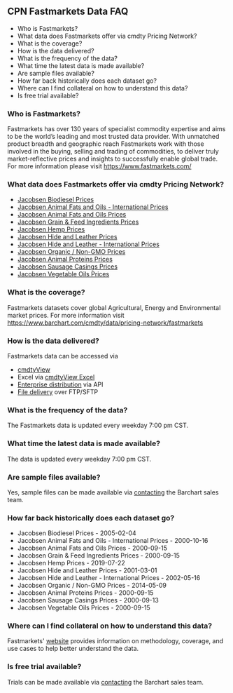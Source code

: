 ## CPN Fastmarkets Data FAQ
* Who is Fastmarkets?
* What data does Fastmarkets offer via cmdty Pricing Network?
* What is the coverage?
* How is the data delivered?
* What is the frequency of the data?
* What time the latest data is made available?
* Are sample files available?
* How far back historically does each dataset go?
* Where can I find collateral on how to understand this data?
* Is free trial available?

### Who is Fastmarkets?
Fastmarkets has over 130 years of specialist commodity expertise and aims to be the world’s leading and most trusted data provider. With unmatched product breadth and geographic reach Fastmarkets work with those involved in the buying, selling and trading of commodities, to deliver truly market-reflective prices and insights to successfully enable global trade.
For more information please visit https://www.fastmarkets.com/

### What data does Fastmarkets offer via cmdty Pricing Network?
* [Jacobsen Biodiesel Prices](https://www.barchart.com/solutions/data/market/FSMK_JCB_BIOFL)
* [Jacobsen Animal Fats and Oils - International Prices](https://www.barchart.com/solutions/data/market/FSMK_JCB_FATINT)
* [Jacobsen Animal Fats and Oils Prices](https://www.barchart.com/solutions/data/market/FSMK_JCB_FATOIL)
* [Jacobsen Grain & Feed Ingredients Prices](https://www.barchart.com/solutions/data/market/FSMK_JCB_GRNFD)
* [Jacobsen Hemp Prices](https://www.barchart.com/solutions/data/market/FSMK_JCB_HEMP)
* [Jacobsen Hide and Leather Prices](https://www.barchart.com/solutions/data/market/FSMK_JCB_HIDE)
* [Jacobsen Hide and Leather - International Prices](https://www.barchart.com/solutions/data/market/FSMK_JCB_HIDINT)
* [Jacobsen Organic / Non-GMO Prices](https://www.barchart.com/solutions/data/market/FSMK_JCB_ORGN)
* [Jacobsen Animal Proteins Prices](https://www.barchart.com/solutions/data/market/FSMK_JCB_PROT)
* [Jacobsen Sausage Casings Prices](https://www.barchart.com/solutions/data/market/FSMK_JCB_SSG)
* [Jacobsen Vegetable Oils Prices](https://www.barchart.com/solutions/data/market/FSMK_JCB_VEGOIL)

### What is the coverage?
Fastmarkets datasets cover global Agricultural, Energy and Environmental market prices. For more information visit https://www.barchart.com/cmdty/data/pricing-network/fastmarkets

### How is the data delivered?
Fastmarkets data can be accessed via
* [cmdtyView](https://www.barchart.com/cmdty/trading/cmdtyview)
* Excel via [cmdtyView Excel](https://www.barchart.com/cmdty/trading/cmdtyview-excel)
* [Enterprise distribution](https://www.barchart.com/cmdty/contact) via API
* [File delivery](https://www.barchart.com/cmdty/contact) over FTP/SFTP

### What is the frequency of the data?
The Fastmarkets data is updated every weekday 7:00 pm CST.

### What time the latest data is made available?
The data is updated every weekday 7:00 pm CST.

### Are sample files available?
Yes, sample files can be made available via [contacting](https://www.barchart.com/cmdty/contact) the Barchart sales team.

### How far back historically does each dataset go?
* Jacobsen Biodiesel Prices - 2005-02-04
* Jacobsen Animal Fats and Oils - International Prices - 2000-10-16
* Jacobsen Animal Fats and Oils Prices - 2000-09-15
* Jacobsen Grain & Feed Ingredients Prices - 2000-09-15
* Jacobsen Hemp Prices - 2019-07-22
* Jacobsen Hide and Leather Prices - 2001-03-01
* Jacobsen Hide and Leather - International Prices - 2002-05-16
* Jacobsen Organic / Non-GMO Prices - 2014-05-09
* Jacobsen Animal Proteins Prices - 2000-09-15
* Jacobsen Sausage Casings Prices - 2000-09-13
* Jacobsen Vegetable Oils Prices - 2000-09-15

### Where can I find collateral on how to understand this data?
Fastmarkets' [website](https://www.fastmarkets.com/about-us/methodology) provides information on methodology, coverage, and use cases to help better understand the data.

### Is free trial available?
Trials can be made available via [contacting](https://www.barchart.com/cmdty/contact) the Barchart sales team.

